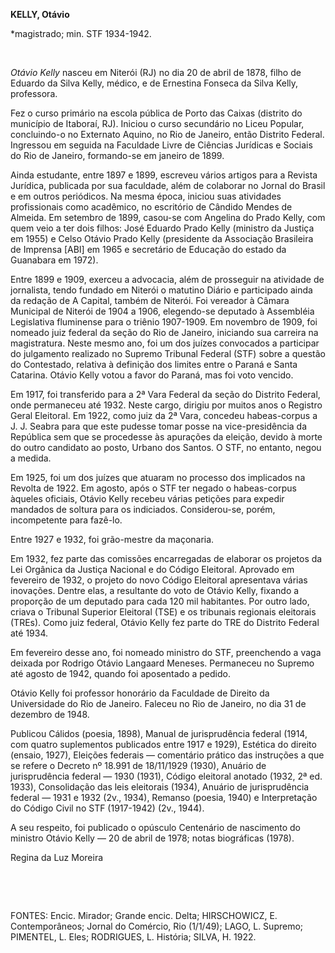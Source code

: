 **KELLY, Otávio**

\*magistrado; min. STF 1934-1942.

 

*Otávio Kelly* nasceu em Niterói (RJ) no dia 20 de abril de 1878, filho
de Eduardo da Silva Kelly, médico, e de Ernestina Fonseca da Silva
Kelly, professora.

Fez o curso primário na escola pública de Porto das Caixas (distrito do
município de Itaboraí, RJ). Iniciou o curso secundário no Liceu Popular,
concluindo-o no Externato Aquino, no Rio de Janeiro, então Distrito
Federal. Ingressou em seguida na Faculdade Livre de Ciências Jurídicas e
Sociais do Rio de Janeiro, formando-se em janeiro de 1899.

Ainda estudante, entre 1897 e 1899, escreveu vários artigos para a
Revista Jurídica, publicada por sua faculdade, além de colaborar no
Jornal do Brasil e em outros periódicos. Na mesma época, iniciou suas
atividades profissionais como acadêmico, no escritório de Cândido Mendes
de Almeida. Em setembro de 1899, casou-se com Angelina do Prado Kelly,
com quem veio a ter dois filhos: José Eduardo Prado Kelly (ministro da
Justiça em 1955) e Celso Otávio Prado Kelly (presidente da Associação
Brasileira de Imprensa [ABI] em 1965 e secretário de Educação do estado
da Guanabara em 1972).

Entre 1899 e 1909, exerceu a advocacia, além de prosseguir na atividade
de jornalista, tendo fundado em Niterói o matutino Diário e participado
ainda da redação de A Capital, também de Niterói. Foi vereador à Câmara
Municipal de Niterói de 1904 a 1906, elegendo-se deputado à Assembléia
Legislativa fluminense para o triênio 1907-1909. Em novembro de 1909,
foi nomeado juiz federal da seção do Rio de Janeiro, iniciando sua
carreira na magistratura. Neste mesmo ano, foi um dos juízes convocados
a participar do julgamento realizado no Supremo Tribunal Federal (STF)
sobre a questão do Contestado, relativa à definição dos limites entre o
Paraná e Santa Catarina. Otávio Kelly votou a favor do Paraná, mas foi
voto vencido.

Em 1917, foi transferido para a 2ª Vara Federal da seção do Distrito
Federal, onde permaneceu até 1932. Neste cargo, dirigiu por muitos anos
o Registro Geral Eleitoral. Em 1922, como juiz da 2ª Vara, concedeu
habeas-corpus a J. J. Seabra para que este pudesse tomar posse na
vice-presidência da República sem que se procedesse às apurações da
eleição, devido à morte do outro candidato ao posto, Urbano dos Santos.
O STF, no entanto, negou a medida.

Em 1925, foi um dos juízes que atuaram no processo dos implicados na
Revolta de 1922. Em agosto, após o STF ter negado o habeas-corpus
àqueles oficiais, Otávio Kelly recebeu várias petições para expedir
mandados de soltura para os indiciados. Considerou-se, porém,
incompetente para fazê-lo.

Entre 1927 e 1932, foi grão-mestre da maçonaria.

Em 1932, fez parte das comissões encarregadas de elaborar os projetos da
Lei Orgânica da Justiça Nacional e do Código Eleitoral. Aprovado em
fevereiro de 1932, o projeto do novo Código Eleitoral apresentava várias
inovações. Dentre elas, a resultante do voto de Otávio Kelly, fixando a
proporção de um deputado para cada 120 mil habitantes. Por outro lado,
criava o Tribunal Superior Eleitoral (TSE) e os tribunais regionais
eleitorais (TREs). Como juiz federal, Otávio Kelly fez parte do TRE do
Distrito Federal até 1934.

Em fevereiro desse ano, foi nomeado ministro do STF, preenchendo a vaga
deixada por Rodrigo Otávio Langaard Meneses. Permaneceu no Supremo até
agosto de 1942, quando foi aposentado a pedido.

Otávio Kelly foi professor honorário da Faculdade de Direito da
Universidade do Rio de Janeiro. Faleceu no Rio de Janeiro, no dia 31 de
dezembro de 1948.

Publicou Cálidos (poesia, 1898), Manual de jurisprudência federal (1914,
com quatro suplementos publicados entre 1917 e 1929), Estética do
direito (ensaio, 1927), Eleições federais — comentário prático das
instruções a que se refere o Decreto nº 18.991 de 18/11/1929 (1930),
Anuário de jurisprudência federal — 1930 (1931), Código eleitoral
anotado (1932, 2ª ed. 1933), Consolidação das leis eleitorais (1934),
Anuário de jurisprudência federal — 1931 e 1932 (2v., 1934), Remanso
(poesia, 1940) e Interpretação do Código Civil no STF (1917-1942) (2v.,
1944).

A seu respeito, foi publicado o opúsculo Centenário de nascimento do
ministro Otávio Kelly — 20 de abril de 1978; notas biográficas (1978).

Regina da Luz Moreira

 

 

FONTES: Encic. Mirador; Grande encic. Delta; HIRSCHOWICZ, E.
Contemporâneos; Jornal do Comércio, Rio (1/1/49); LAGO, L. Supremo;
PIMENTEL, L. Eles; RODRIGUES, L. História; SILVA, H. 1922.

 
